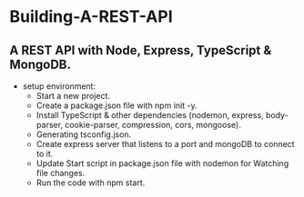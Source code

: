 # Building-A-REST-API

## A REST API with Node, Express, TypeScript & MongoDB.

- setup environment:
  - Start a new project.
  - Create a package.json file with npm init -y.
  - Install TypeScript & other dependencies (nodemon, express, body-parser, cookie-parser, compression, cors, mongoose).
  - Generating tsconfig.json.
  - Create express server that listens to a port and mongoDB to connect to it.
  - Update Start script in package.json file with nodemon for Watching file changes.
  - Run the code with npm start.
